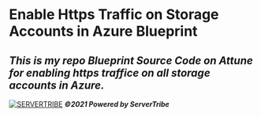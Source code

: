 # **Enable Https Traffic on Storage Accounts in Azure Blueprint**
***This is my repo Blueprint Source Code on Attune for enabling https traffice on all storage accounts in Azure.***
---
[![SERVERTRIBE](https://www.servertribe.com/wp-content/themes/mars/assets/images/attune_logo.svg)](https://www.servertribe.com/)
***&copy;2021 Powered by ServerTribe***